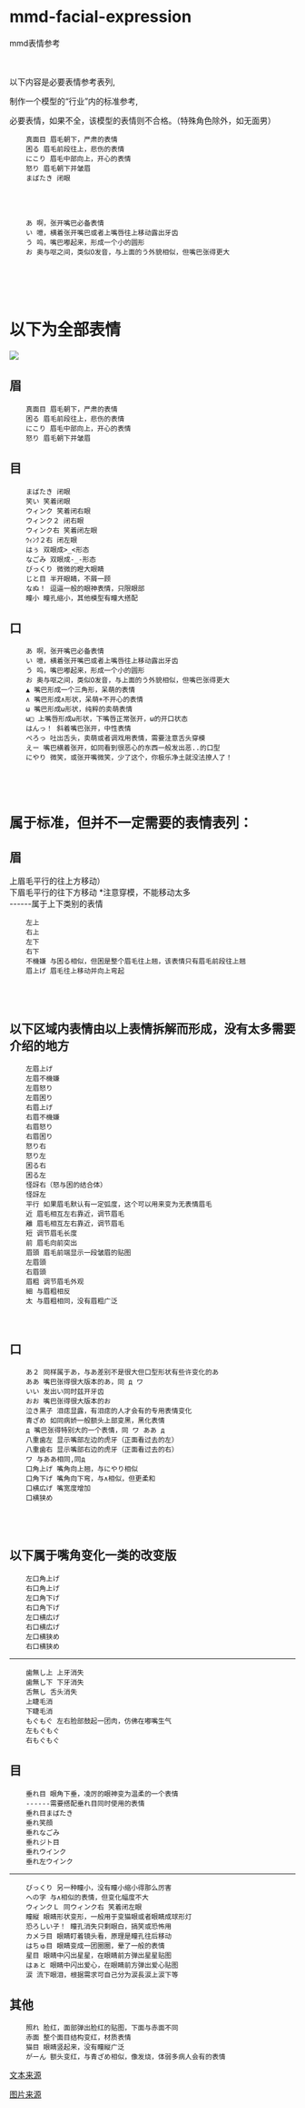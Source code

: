 # mmd-facial-expression
mmd表情参考

<br><br>
以下内容是必要表情参考表列,

制作一个模型的“行业”内的标准参考,

必要表情，如果不全，该模型的表情则不合格。（特殊角色除外，如无面男）

        真面目 眉毛朝下，严肃的表情
        困る 眉毛前段往上，悲伤的表情
        にこり 眉毛中部向上，开心的表情
        怒り 眉毛朝下并皱眉
        まばたき 闭眼
<br><br>

        あ 啊，张开嘴巴必备表情
        い 噫，横着张开嘴巴或者上嘴唇往上移动露出牙齿
        う 呜，嘴巴嘟起来，形成一个小的圆形
        お 奥与呕之间，类似O发音，与上面的う外貌相似，但嘴巴张得更大


<br><br>
以下为全部表情
===

![](https://github.com/Sinsax/mmd-facial-expression/raw/main/morph.jpg)

眉
---
        真面目 眉毛朝下，严肃的表情
        困る 眉毛前段往上，悲伤的表情
        にこり 眉毛中部向上，开心的表情
        怒り 眉毛朝下并皱眉

目
---
        まばたき 闭眼
        笑い 笑着闭眼
        ウィンク 笑着闭右眼
        ウィンク２ 闭右眼
        ウィンク右 笑着闭左眼
        ｳｨﾝｸ２右 闭左眼
        はぅ 双眼成>_<形态
        なごみ 双眼成-_-形态
        びっくり 微微的瞪大眼睛
        じと目 半开眼睛，不屑一顾
        なぬ！ 逗逼一般的眼神表情，只限眼部
        瞳小 瞳孔缩小，其他模型有瞳大搭配

口
---
        あ 啊，张开嘴巴必备表情
        い 噫，横着张开嘴巴或者上嘴唇往上移动露出牙齿
        う 呜，嘴巴嘟起来，形成一个小的圆形
        お 奥与呕之间，类似O发音，与上面的う外貌相似，但嘴巴张得更大
        ▲ 嘴巴形成一个三角形，呆萌的表情
        ∧ 嘴巴形成∧形状，呆萌+不开心的表情
        ω 嘴巴形成ω形状，纯粹的卖萌表情
        ω□ 上嘴唇形成ω形状，下嘴唇正常张开，ω的开口状态
        はんっ！ 斜着嘴巴张开，中性表情
        ぺろっ 吐出舌头，卖萌或者调戏用表情，需要注意舌头穿模
        えー 嘴巴横着张开，如同看到很恶心的东西一般发出恶..的口型
        にやり 微笑，或张开嘴微笑，少了这个，你极乐净土就没法撩人了！

<br><br>

`属于标准，但并不一定需要的表情表列：`
===

眉
---
上眉毛平行的往上方移动）<br>
下眉毛平行的往下方移动 *注意穿模，不能移动太多<br>
------属于上下类别的表情

        左上
        右上
        左下
        右下
        不機嫌 与困る相似，但困是整个眉毛往上翘，该表情只有眉毛前段往上翘
        眉上げ 眉毛往上移动并向上弯起
<br><br>

以下区域内表情由以上表情拆解而形成，没有太多需要介绍的地方
---
        左眉上げ
        左眉不機嫌
        左眉怒り
        左眉困り
        右眉上げ
        右眉不機嫌
        右眉怒り
        右眉困り
        怒り右
        怒り左
        困る右
        困る左
        怪訝右（怒与困的结合体）
        怪訝左
        平行 如果眉毛默认有一定弧度，这个可以用来变为无表情眉毛
        近 眉毛相互左右靠近，调节眉毛
        離 眉毛相互左右靠近，调节眉毛
        短 调节眉毛长度
        前 眉毛向前突出
        眉頭 眉毛前端显示一段皱眉的贴图
        左眉頭
        右眉頭
        眉粗 调节眉毛外观
        細 与眉粗相反
        太 与眉粗相同，没有眉粗广泛
<br>

口
---
        あ２ 同样属于あ，与あ差别不是很大但口型形状有些许变化的あ
        ああ 嘴巴张得很大版本的あ，同 д ワ
        いい 发出い同时兹开牙齿
        おお 嘴巴张得很大版本的お
        泣き黒子 泪痣显露，有泪痣的人才会有的专用表情变化
        青ざめ 如同病娇一般额头上部变黑，黑化表情
        д 嘴巴张得特别大的一个表情，同 ワ ああ д
        八重歯左 显示嘴部左边的虎牙（正面看过去的左）
        八重歯右 显示嘴部右边的虎牙（正面看过去的右）
        ワ 与ああ相同,同д
        口角上げ 嘴角向上翘，与にやり相似
        口角下げ 嘴角向下弯，与∧相似，但更柔和
        口横広げ 嘴宽度增加
        口横狭め
<br><br>

以下属于嘴角变化一类的改变版
---
        左口角上げ
        右口角上げ
        左口角下げ
        右口角下げ
        左口横広げ
        右口横広げ
        左口横狭め
        右口横狭め
-------
        歯無し上 上牙消失
        歯無し下 下牙消失
        舌無し 舌头消失
        上睫毛消
        下睫毛消
        もぐもぐ 左右脸部鼓起一团肉，仿佛在嘟嘴生气
        左もぐもぐ
        右もぐもぐ


目
---
        垂れ目 眼角下垂，凌厉的眼神变为温柔的一个表情
        ------需要搭配垂れ目同时使用的表情
        垂れ目まばたき
        垂れ笑顔
        垂れなごみ
        垂れジト目
        垂れウインク
        垂れ左ウインク
------
        びっくり 另一种瞳小，没有瞳小缩小得那么厉害
        への字 与∧相似的表情，但变化幅度不大
        ウィンクＬ 同ウィンク右 笑着闭左眼
        瞳縦 眼睛形状变形，一般用于变猫眼或者眼睛成球形灯
        恐ろしい子！ 瞳孔消失只剩眼白，搞笑或恐怖用
        カメラ目 眼睛盯着镜头看，原理是瞳孔往后移动
        はちゅ目 眼睛变成一团圈圈，晕了一般的表情
        星目 眼睛中闪出星星，在眼睛前方弹出星星贴图
        はぁと 眼睛中闪出爱心，在眼睛前方弹出爱心贴图
        涙 流下眼泪，根据需求可自己分为涙長涙上涙下等


其他
---
        照れ 脸红，面部弹出脸红的贴图，下面与赤面不同
        赤面 整个面目结构变红，材质表情
        猫目 眼睛竖起来，没有瞳縦广泛
        がーん 额头变红，与青ざめ相似，像发烧，体弱多病人会有的表情

[文本来源](https://tieba.baidu.com/p/4885035810)

[图片来源](http://blog.sina.com.cn/s/blog_15fe57f4d0102x7p0.html)
